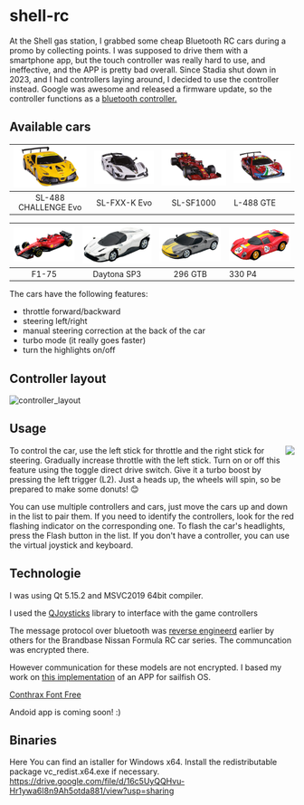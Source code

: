 # shell-rc
At the Shell gas station, I grabbed some cheap Bluetooth RC cars during a promo by collecting points. I was supposed to drive them with a smartphone app, but the touch controller was really hard to use, and ineffective, and the APP is pretty bad overall. Since Stadia shut down in 2023, and I had controllers laying around, I decided to use the controller instead. Google was awesome and released a firmware update, so the controller functions as a [bluetooth controller.](https://stadia.google.com/controller/)

## Available cars
![car1](/cars/488-challenge-evo.png) |![car1](/cars/FXX-K-EVO.png) | ![car1](/cars/SF1000-Tuscan-GP-Ferrari-1000.png) | ![car1](/cars/SL-488%20GTE.png)
:--------:|:--------:|:--------:|:---------
SL-488 CHALLENGE Evo | SL-FXX-K Evo | SL-SF1000 | L-488 GTE

![car1](/cars/F1-75.png) |![car1](/cars/Daytona%20SP3.png) | ![car1](/cars/296%20GTB.png) | ![car1](/cars/330-P4.png)
:--------:|:--------:|:--------:|:---------
F1-75 | Daytona SP3 | 296 GTB | 330 P4

The cars have the following features:
* throttle forward/backward
* steering left/right
* manual steering correction at the back of the car
* turbo mode (it really goes faster)
* turn the highlights on/off
## Controller layout
![controller_layout](https://user-images.githubusercontent.com/96885207/215869592-64300917-0e33-4351-b163-09addbdf1487.png)

## Usage
<img src="https://github.com/csabigee/shell-rc/assets/96885207/1bbbcc78-39e0-4efe-a813-972acff47eb0" align="right"/>
To control the car, use the left stick for throttle and the right stick for steering. Gradually increase throttle with the left stick. Turn on or off this feature using the toggle direct drive switch. Give it a turbo boost by pressing the left trigger (L2). Just a heads up, the wheels will spin, so be prepared to make some donuts! 😊

You can use multiple controllers and cars, just move the cars up and down in the list to pair them. If you need to identify the controllers, look for the red flashing indicator on the corresponding one. To flash the car's headlights, press the Flash button in the list. If you don't have a controller, you can use the virtual joystick and keyboard.
<br clear="right"/>

## Technologie
I was using Qt 5.15.2 and MSVC2019 64bit compiler.

I used the [QJoysticks](https://github.com/alex-spataru/QJoysticks) library to interface with the game controllers
 
The message protocol over bluetooth was [reverse engineerd](https://gist.github.com/scrool/e79d6a4cb50c26499746f4fe473b3768) earlier by others for the Brandbase Nissan Formula RC car series. The communcation was encrypted there.

However communication for these models are not encrypted. I based my work on [this implementation](https://github.com/martonmiklos/sailfish-ble-rc) of an APP for sailfish OS.

[Conthrax Font Free](https://www.freefonts.io/conthrax-font-free-download)

Andoid app is coming soon! :)

## Binaries
Here You can find an istaller for Windows x64. Install the redistributable package vc_redist.x64.exe if necessary.
https://drive.google.com/file/d/16c5UyQQHvu-Hr1ywa6I8n9Ah5otda881/view?usp=sharing
